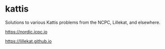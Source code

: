 # kattis
 Solutions to various Kattis problems from the NCPC, Lillekat, and elsewhere.  
 
 https://nordic.icpc.io
 
 https://lillekat.github.io
